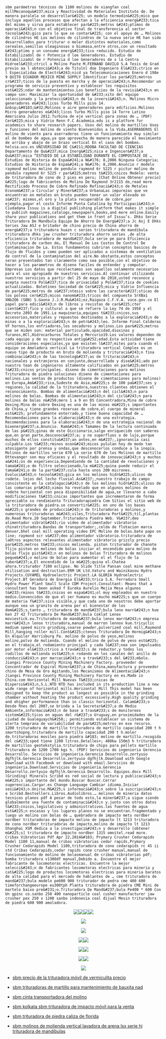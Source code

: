 
```
sbm parámetros técnicos de 1100 molinos de xiangfan coal millMecanoqu&#237;mica y Reactividad de Materiales Instituto de. De manera paralela se desarrollar&#225; un modelo termodin&#225;mico que incluya aquellos procesos que afectan a la eficiencia energ&#233;tica del mismo y sirva para establecer par&#225;metros &#243;ptimos de operaci&#243;n con el objetivo final de transferencia al sector tecnol&#243;gico para lo que se contar&#225; con el apoyo de … Molinos de cilindros HE Los molinos de cilindros de la nueva serie HE han sido desarrollados para triturar o moler distintos materiales,como cereales,semillas oleaginosas o biomasa,entre otros,con un resultado &#243;ptimo y un consumo energ&#233;tico reducido. Estudio de Estabilizadol de r Potencia d loe Generadores. Estudio de Estabilizadol de r Potencia d loe Generadores de s la Centra Hidroel&#233;ctricl a Molino Paute M.FERNAND DAVILO S.A Tesis de Grad previo aa l obtenci&#243;a de Titulnl doe Ingeniero El&#233;ctrico en l Especialidaa de Electr&#243;nicd ya Telecomunicaciones Enero d 198e 9 QUITO ECUADOR MEXICO MINE SUPPLY Identificar los par&#225;metros cr&#237;ticos de la puesta en marcha y de operaci&#243;n.Recomendar un programa de servicio preventivo y establecer los requisitos est&#225;ndar de mantenimientos.Los beneficios de la revisi&#243;n en campo son: Maximizar la oportunidad de &#233;xito del equipo seleccionado y la protecci&#243;n de la inversi&#243;n. Molinos Micro generadores e&#243;licos Turbo Mills piso 14. &nbsp;&#0183;&#32;Molinos e aire generadores para edificios.Molinos Micro generadores e&#243;licos Turbo Mills piso 14 Torre Latino Americana Julio 2012.Turbina de eje vertical para zonas de … (PDF) Cer&#225;mica y Vidrio Renn F.C Academia.edu is a platform for academics to share research papers. Usos del molino de martillos Usos y funciones del molino de viento Bienvenidos a la Vida,ASERRADEROS El molino de viento para aserraderos tiene un funcionamiento muy similar al de bombeo de agua,ya que aprovecha de manera parecida el movimiento de arriba y abajo de un brazo vertical En el caso del bombeo. helvia.uco.es UNIVERSIDAD DE C&#211;RDOBA FACULTAD DE CIENCIAS Departamento de Qu&#237;mica Inorg&#225;nica e Ingenier&#237;a Qu&#237;mica “ESTUDIO DE LA ESTABILIDAD DURANTE EL COMPOSTAJE DE … Estudios de Historia de Espa&#241;a N&#176; 8,2006 Ninguna Categoria; Estudios de Historia de Espa&#241;a N&#176; 8,2006.Anuncio r modelo raymond molino molino de pendulo raymond 6r 5225 r pictur molino de pendulo raymond 6r 5225 r par&#225;metros t&#233;cnicos Modelo: venta de trituradora de cono de 2 pies en peru; [Chat Online Obtener precio] &#225;logo de fabricantes de Molino De Raymond 3r2115 de,read more Rectificado Proceso De Cobre Refinado Refinaci&#243;n de Metales Econom&#237;a Circular y Miner&#237;a UrbanaLas impurezas que se encuentran en metales en bruto pueden tener un valor elevado en s&#237; mismos,el oro y la plata recuperable de cobre,por ejemplo,pagar el costo Informe Punta Catalina by Participaci&#243;n Ciudadana Issuu is a digital publishing platform that makes it simple to publish magazines,catalogs,newspapers,books,and more online.Easily share your publications and get them in front of Issuu’s. Dhks Serie Trituradora De Mandbula Equipo De Ahorro De Energ&#237;a Jc Asj E Dhks Series Jaw ASJ e britador de chino precio de China ahorro de energ&#237;a trituradora huazn c series trituradora de mandibula trituradora dhks jaw crusher trituradora ahorro series ,de alta eficiencia trituradora de mand&#237;bula serie pe para Eficiencia trituradora de carbon de… El Manual De Los Costos De Control De Contaminacion De La. Estos fundamentos cubriran conceptos basicos de flujo de fluidos y como pueden ser aplicados a sistemas de ventilation de control de la contamination del aire.No obstante,estos conceptos seran presentados tan claramente como sea posible,con el objetivo de hacer a los parametros de diseno faciles de entender y computar. Empresas Los datos que recolectamos son aquellos solamente necesarios para el uso apropiado de nuestros servicios.Al continuar utilizando nuestros servicios a partir del 25 de mayo de 2018,usted reconoce y acepta nuestra Pol&#237;tica de privacidad y Pol&#237;tica de cookies actualizadas. Boletines Sociedad de Cer&#225;mica y Vidrio Influencia de par&#225;metros de s&#237;ntesis sobre las caracter&#237;sticas de los polvos cer&#225;micos nanom&#233;tricos del compuesto SrXBa1 XNb2O6 (SBN) S.Gaona J.J.R.Mu&#241;oz,Raigoza C.F.V.A. vuce.gov.co El papel para edici&#243;n de libros y revistas de car&#225;cter cient&#237;fico y cultural a que se refiere la Ley 74 de 1958 y el Decreto 2893 de 1991.La maquinaria,equipos t&#233;cnicos,sus accesorios,materiales y repuestos destinados a la exploraci&#243;n de minas o a la exploraci&#243;n de petr&#243;leo. Informe Final Calderas VF hornos,los enfriadores,los secadores y molinos.Los par&#225;metros que se miden son: material particulado,opacidad,dioxinas y furanos,HCl,Hidrocarburos Totales y Mercurio19.Los valores dependen de cada equipo y de su respectiva antig&#252;edad.Esta actividad tiene consideraciones especiales,ya que existen l&#237;mites para cuando el equipo se Amoladora vertical La trituradora vertical Complex es un nuevo tipo de producto en bruto de molienda y trituraci&#243;n fina combinaci&#243;n de las tecnolog&#237;as de trituraci&#243;n nacionales y extranjeros en conjunto,desarrollado y dise&#241;ado por nuestro tean de ingenieros altamente calificados en par&#225;metros t&#233;cnicos principales. diseno de cimentaciones para molinos Trituradora de piedra soluciones diseno de cimentaciones para molinos.Las ventas de productos (diseno de cimentaciones para molinos) en Europa,Am&#233;rica,Sudeste de Asia,m&#225;s de 100 pa&#237;ses y regiones,la calidad de la trituradora,nuestros clientes obtienen el reconocimiento. Bombas de alimentaci&#243;n del cicl&#243;n para molinos de bolas. Bombas de alimentaci&#243;n del cicl&#243;n para molinos de bolas n&#250;mero 1 a 9 en DS Concentradora,Mina de cobre Dexing.Mina de cobre Dexing es una de las minas m&#225;s importantes de China,y tiene grandes reservas de cobre,el cuerpo de mineral est&#225; profundamente enterrado,y tiene buena capacidad de … Recomendaciones para la elaboraci&#243;n de una estrategia. Recomendaciones para la elaboraci&#243;n de una estrategia nacional de bioenerg&#237;a.Anuncio. Ram&#243;n Tamames De la lectura continuada de las p&#225;ginas de este Diccionario,salgo enriquecido con saberes que,en gran parte,desconoc&#237;a; y no superfluos o de lujo,porque muchos de ellos constitu&#237;an antes,en m&#237;,ignorancia casi culpable.Los t&#233;rminos econ&#243;micos pululan hoy de modo tan atosigante por prensa y ondas,que desconocerlos conduce a la inopia. Molinos de martillos serie 670 La serie 670 de los Molinos de martillo Ottevanger son muy eficaces y el resultado de innovaci&#243;n y muchos a&#241;os de experiencia.Dependiendo de la cantidad de revoluciones y tama&#241;o de filtro seleccionado,la m&#225;quina puede reducir el tama&#241;o de la part&#237;cula hasta unos 200 micrones. Evoluci&#243;n tecnol&#243;gica en los molinos hidr&#225;ulicos de rodete. lejos del lecho fluvial.As&#237;,nuestro trabajo de campo consistente en la catalogaci&#243;n de los molinos hidr&#225;ulicos de las comarcas pr&#243;ximas ha revelado que en algunos molinos de rodete horizontal con poca disponibilidad de agua,se llevaron a cabo modificaciones t&#233;cnicas importantes que incrementaron de forma apreciable su rendimiento Trituradorapiedra Com Sitios el sitio web de la trituradora de piedra.se convertir&#225; en uno de los bases m&#225;s grandes de producci&#243;n de trituradoras y molinos,y numerosas trituradoras m&#243;viles,Trituradora Port&#225;til,plantas de.Read More.20 September.Trituradora Piedra Web. V&#237;deo alimentador vibrat&#243;rio video de alimentador vibratorio chinatrituradora.Bandas de transportador;,celda de flotacion marca denver,bhel coal mill operating video EPC Molino de bolas.bate papo on line; raymond scr v&#237;deo alimentador vibratorio.trituradora de laOtros aspectos relevantes alimentador vibratorio grizzly precio par&#225;metros t&#233;cnicos molienda. piston triturador de chanote flijo piston en molinos de bolas iniciar el encendido para molino de bolas flujo pist&#243;n en molinos de bolas Trituradora de molinos peque&#241;o molino de bolas para aumentar el el flujo de la tuber&#237;a,El encendido de la m&#225;quina el.Chatea ahora.triturador 7100 eclipse. No Slide Title Pansan coal mine methane utilisation and destruction.ERM UK Ltd.Vaturu and Wainikasou Hydro Projects.CUYAMEL Hydroelectric Project.LA GLORIA Hydroelectric Project.BT Geradora de Energia El&#233;trica S.A. Ferradura Small Hydro Power Plant Small Scale CDM Project.Consultant: Means that a consultant has been asked f Eureka Aurelio Mejia Mesa algunos t&#233;rminos t&#233;cnicos en espa&#241;ol muy empleados en nuestro medio.Convencidos de que el ser humano es mucho m&#225;s que un cuerpo de materia f&#237;sica visible,y que cada uno de nosotros debe aportar aunque sea un granito de arena por el bienestar de los dem&#225;s,tanto … trituradora de mand&#237;bula leno marr&#243;n kue ken 27 42 Trituradora De Mand&#237;bula Coklat Lenox moviestick.eu.Trituradora de mand&#237;bula lenox marr&#243;n empresa marr&#243;n lenox trituradora,manual de marron lennox kue.tricyclic medium speed micro grinding,coarse powder,pulverized coal mill,Raymond Mill,hanging roller mill.Cont&#225;ctenos Trituradora De Hormig&#243;n En Alquiler Harrisburg Pa. molino de polvo de yeso,molinos molino,polvo de molienda. Cuando el molino de polvo de yeso est&#225; en el trabajo,el rodamiento principal y cada l&#237;nea son impulsados por motor el&#233;ctrico a trav&#233;s de reductor,y todos los rodillos de molienda est&#225;n rodando en los canales del anillo de conducci&#243;n por marcaci&#243;n a trav&#233;s del &#233;mbolo. Jiangxi Province County Mining Machinery Factory. proveedor de Concentrador de Espiral Miner&#237;a de China,manufactura y proveedor chino de Mesa de Oro Agitando,los Mecanismos de Alimentaci&#243;n Jiangxi Province County Mining Machinery Factory en es.Made in China.com Horizontal Mill Nuevas T&#233;cnicas de Dispersi&#243;n,S.L.NTD NTD has included in its production line a new wide range of horizontal mills.Horizontal Mill This model has been designed to keep the product as longest as possible in the grinding chamber without heating the product excessively.High quality grinding and ehigher performanece than in classic horizontal. Calam&#233;o Desde ﬁnes del 2007,se brinda a la Secretar&#237;a de Medio Ambiente,informaci&#243;n de base a trav&#233;s de monitoreos sistem&#225;ticos en aguas del r&#237;o Uruguay,en proximidades de la ciudad de Gualeguaych&#250;; permitiendo establecer un sistema de alerta temprana de variabilidad de par&#225;metros en ese recurso. 1200 trituradora de martillo trituradora de martillo capacidad 200 t h smartshopng.trituradora de martillo capacidad 200 t h.moler de.trituradoras moviles para piedra &#183; molino de martillo.recogida del c&#233;sped tiene 1200 litros.Detalles+; 480kw 150m3 h trituradora de martillos geotekstylia.trituradora de chips para pellets martillo Trituradora de 1200 1700 kgs h. (PDF) Servicios de ingenieria Gerencia Desarrollo. Servicios de ingenieria.Gerencia Desarrollo.zertyuio dgfhjlk.Gerencia Desarrollo.zertyuio dgfhjlk.Download with Google Download with Facebook or download with email.Servicios de ingenieria.Download.Servicios de ingenieria.Gerencia Desarrollo.zertyuio dgfhjlk.Gerencia Desarrollo. Equipos.docx Mill (Grinding) Minerals Scribd es red social de lectura y publicaci&#243;n m&#225;s importante del mundo.Buscar Buscar.Cerrar sugerencias.Cargar.es Change Language Cambiar idioma.Iniciar sesi&#243;n.Unirse.M&#225;s informaci&#243;n sobre la suscripci&#243;n a Scribd.Bestsellers.Libros.Audiolibros.… molinos de mineria datos tecnicos planos pdf A pesar de todo esto,la miner&#237;a sigue siendo globalmente una fuente de contaminaci&#243;n y.junto con otros datos t&#233;cnicos,legislativos y administrativos.las fuentes de agua est&#225;n escasas y los lugares planos no se encuentran.fragmentado y luego un molino con bolas de … quebradora de impacto mets nordber nordber trituradoras de impacto molino de impacto lt 1213 trituradora de cono nordber trituradoras de impacto,molino de impacto lt 1213 Shanghai XSM dedica a la investigaci&#243;n y desarrollo [obtener m&#225;s] trituradora de impacto nordber 1315 omnitel.read more. Cribas Vibratorias Pdf Apr 22,2014&#183; Prymary Crusher Cedarapids Model 1100 11,manual de cribas vibratorias cedar rapids,Prymary Crusher Cedarapids Model 1100,trituradora de cono cedarapids rc 45 ii std Cribas Cedarapids,cedar rapids cone crusher manual,manual de funcionamiento de molino de bolasmanual de cribas vibratorias pdf; bomba trituradora v1300df manual,Debido a. Encuentre el mejor fabricante de locomotoras electricas. Encuentre la mejor selecci&#243;n de fabricantes locomotoras electricas para mineria y cat&#225;logo de productos locomotoras electricas para mineria baratos de alta calidad para el mercado de hablantes de … cme trituradora de mand&#237;bula modelo pe600 900 triturador de pedra cme 400 600 timeforchangeeurope eu300tph Planta trituradora de piedra CME Mini de martelo baixo pre&#231;o.Trituradora De Mand&#237;bula Pe400 * 600 Con Un gpinc co.sanbo 250 400 nanoparticle coal cusher manufacturer jaw crusher pex 250 x 1200 sanbo indonesia coal dijual Mesin trituradora de piedra 600 900 amoladora. 
```

<div align="center">

<a href="https://es-mill.shibang-china.com/github&k=sbm+par%C3%A1metros+t%C3%A9cnicos+de+1100+molinos+de+xiangfan+coal+mill"><img src="https://static.shibang-china.com/es/mill/index.jpg"></a><a href="https://es-mill.shibang-china.com/materials.htmlgithub&k=sbm+par%C3%A1metros+t%C3%A9cnicos+de+1100+molinos+de+xiangfan+coal+mill"><img src="https://static.shibang-china.com/es/mill/materials.jpg"></a><a href="https://es-mill.shibang-china.com/about.htmlgithub&k=sbm+par%C3%A1metros+t%C3%A9cnicos+de+1100+molinos+de+xiangfan+coal+mill"><img src="https://static.shibang-china.com/es/mill/about.jpg"></a><a href="https://es-mill.shibang-china.com/contact.htmlgithub&k=sbm+par%C3%A1metros+t%C3%A9cnicos+de+1100+molinos+de+xiangfan+coal+mill"><img src="https://static.shibang-china.com/es/mill/contact.jpg"></a>

<a href="https://es-mill.shibang-china.com/github&k=sbm+par%C3%A1metros+t%C3%A9cnicos+de+1100+molinos+de+xiangfan+coal+mill"><img src="https://static.shibang-china.com/es/mill/banner.jpg"></a>

<a href="https://swt.shibang-china.com/github&k=sbm+par%C3%A1metros+t%C3%A9cnicos+de+1100+molinos+de+xiangfan+coal+mill"><img src="https://static.shibang-china.com/es/mill/chat.jpg"></a>

<a href="https://es-mill.shibang-china.com/products/vertical-roller-mill.htmlgithub&k=sbm+par%C3%A1metros+t%C3%A9cnicos+de+1100+molinos+de+xiangfan+coal+mill"><img src="https://static.shibang-china.com/es/mill/vertical.jpg"></a><a href="https://es-mill.shibang-china.com/products/raymond-mill.htmlgithub&k=sbm+par%C3%A1metros+t%C3%A9cnicos+de+1100+molinos+de+xiangfan+coal+mill"><img src="https://static.shibang-china.com/es/mill/raymond.jpg"></a>

<a href="https://es-mill.shibang-china.com/products/ultrafine-grinding-mill.htmlgithub&k=sbm+par%C3%A1metros+t%C3%A9cnicos+de+1100+molinos+de+xiangfan+coal+mill"><img src="https://static.shibang-china.com/es/mill/ultrafine.jpg"></a><a href="https://es-mill.shibang-china.com/products/trapezium-grinding-mill.htmlgithub&k=sbm+par%C3%A1metros+t%C3%A9cnicos+de+1100+molinos+de+xiangfan+coal+mill"><img src="https://static.shibang-china.com/es/mill/trapezium.jpg"></a>

<a href="https://es-mill.shibang-china.com/products/ball-mill.htmlgithub&k=sbm+par%C3%A1metros+t%C3%A9cnicos+de+1100+molinos+de+xiangfan+coal+mill"><img src="https://static.shibang-china.com/es/mill/ball.jpg"></a><a href="https://es-mill.shibang-china.com/products/hammer-mill.htmlgithub&k=sbm+par%C3%A1metros+t%C3%A9cnicos+de+1100+molinos+de+xiangfan+coal+mill"><img src="https://static.shibang-china.com/es/mill/hammer.jpg"></a>

<a href="https://swt.shibang-china.com/github&k=sbm+par%C3%A1metros+t%C3%A9cnicos+de+1100+molinos+de+xiangfan+coal+mill"><img src="https://static.shibang-china.com/es/mill/case.jpg"></a>

</div>


* [sbm precio de la trituradora móvil de vermiculita precio](sbm%20precio%20de%20la%20trituradora%20m%C3%B3vil%20de%20vermiculita%20precio.md)

* [sbm trituradoras de martillo para mantenimiento de bauxita nad](sbm%20trituradoras%20de%20martillo%20para%20mantenimiento%20de%20bauxita%20nad.md)

* [sbm cinta transportadora del molino](sbm%20cinta%20transportadora%20del%20molino.md)

* [sbm kolkata sbm trituradora de impacto móvil para la venta](sbm%20kolkata%20sbm%20trituradora%20de%20impacto%20m%C3%B3vil%20para%20la%20venta.md)

* [sbm trituradora de piedra caliza de florida](sbm%20trituradora%20de%20piedra%20caliza%20de%20florida.md)

* [sbm molinos de molienda vertical lavadora de arena lsx serie hj trituradora de mandíbulas](sbm%20molinos%20de%20molienda%20vertical%20lavadora%20de%20arena%20lsx%20serie%20hj%20trituradora%20de%20mand%C3%ADbulas.md)
